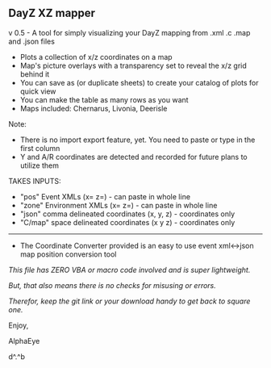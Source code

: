 ## DayZ XZ mapper 
v 0.5 - A tool for simply visualizing your DayZ mapping from .xml .c .map and .json files
* Plots a collection of x/z coordinates on a map
* Map's picture overlays with a transparency set to reveal the x/z grid behind it
* You can save as (or duplicate sheets) to create your catalog of plots for quick view
* You can make the table as many rows as you want
* Maps included: Chernarus, Livonia, Deerisle

Note:
* There is no import export feature, yet.   You need to paste or type in the first column
* Y and A/R coordinates are detected and recorded for future plans to utilize them

TAKES INPUTS:
* "pos" Event XMLs (x= z=) - can paste in whole line
* "zone" Environment XMLs (x= z=) - can paste in whole line
* "json" comma delineated coordinates (x, y, z) - coordinates only
* "C/map" space delineated coordinates (x y z) - coordinates only
______
* The Coordinate Converter provided is an easy to use event xml<->json map position conversion tool

_This file has ZERO VBA or macro code involved and is super lightweight._

_But, that also means there is no checks for misusing or errors._

_Therefor, keep the git link or your download handy to get back to square one._

Enjoy,

AlphaEye

d^.^b
